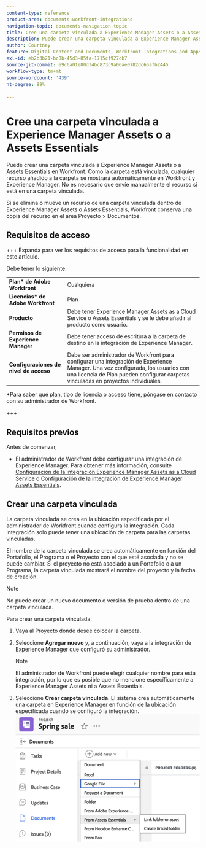```yaml
---
content-type: reference
product-area: documents;workfront-integrations
navigation-topic: documents-navigation-topic
title: Cree una carpeta vinculada a Experience Manager Assets o a Assets Essentials
description: Puede crear una carpeta vinculada a Experience Manager Assets o a Assets Essentials en Workfront.
author: Courtney
feature: Digital Content and Documents, Workfront Integrations and Apps
exl-id: eb2b3b21-bc0b-45d3-85fa-1715cf927cb7
source-git-commit: e9c6a01e80d34bc873c9a06ae0782dc65afb2445
workflow-type: tm+mt
source-wordcount: '439'
ht-degree: 89%

---
```


# Cree una carpeta vinculada a Experience Manager Assets o a Assets Essentials

Puede crear una carpeta vinculada a Experience Manager Assets o a Assets Essentials en Workfront. Como la carpeta está vinculada, cualquier recurso añadido a la carpeta se mostrará automáticamente en Workfront y Experience Manager. No es necesario que envíe manualmente el recurso si está en una carpeta vinculada.

Si se elimina o mueve un recurso de una carpeta vinculada dentro de Experience Manager Assets o Assets Essentials, Workfront conserva una copia del recurso en el área Proyecto > Documentos.

## Requisitos de acceso

+++ Expanda para ver los requisitos de acceso para la funcionalidad en este artículo.

Debe tener lo siguiente:

<table>
  <tr>
   <td><strong>Plan* de Adobe Workfront</strong>
   </td>
   <td>Cualquiera
   </td>
  </tr>
  <tr>
   <td><strong>Licencias* de Adobe Workfront</strong>
   </td>
   <td>Plan
   </td>
  </tr>
  <tr>
   <td><strong>Producto</strong>
   </td>
   <td>Debe tener Experience Manager Assets as a Cloud Service o Assets Essentials y se le debe añadir al producto como usuario.
   </td>
  </tr>
  <tr>
   <td><strong>Permisos de Experience Manager</strong>
   </td>
   <td>Debe tener acceso de escritura a la carpeta de destino en la integración de Experience Manager.
   </td>
  </tr>
  <tr>
   <td><strong>Configuraciones de nivel de acceso</strong>
   </td>
   <td>Debe ser administrador de Workfront para configurar una integración de Experience Manager. Una vez configurada, los usuarios con una licencia de Plan pueden configurar carpetas vinculadas en proyectos individuales.
   </td>
  </tr>
</table>


*Para saber qué plan, tipo de licencia o acceso tiene, póngase en contacto con su administrador de Workfront.

+++

## Requisitos previos

Antes de comenzar,

* El administrador de Workfront debe configurar una integración de Experience Manager. Para obtener más información, consulte [Configuración de la integración Experience Manager Assets as a Cloud Service](/help/quicksilver/administration-and-setup/configure-integrations/configure-aacs-integration.md) o [Configuración de la integración de Experience Manager Assets Essentials](/help/quicksilver/documents/adobe-workfront-for-experience-manager-assets-essentials/setup-asset-essentials.md).


## Crear una carpeta vinculada

La carpeta vinculada se crea en la ubicación especificada por el administrador de Workfront cuando configura la integración. Cada integración solo puede tener una ubicación de carpeta para las carpetas vinculadas.

El nombre de la carpeta vinculada se crea automáticamente en función del Portafolio, el Programa o el Proyecto con el que esté asociada y no se puede cambiar. Si el proyecto no está asociado a un Portafolio o a un Programa, la carpeta vinculada mostrará el nombre del proyecto y la fecha de creación.

>[!NOTE]
>
>No puede crear un nuevo documento o versión de prueba dentro de una carpeta vinculada.


Para crear una carpeta vinculada:

1. Vaya al Proyecto donde desee colocar la carpeta.
1. Seleccione **Agregar nuevo** y, a continuación, vaya a la integración de Experience Manager que configuró su administrador.

   >[!NOTE]
   >
   >El administrador de Workfront puede elegir cualquier nombre para esta integración, por lo que es posible que no mencione específicamente a Experience Manager Assets ni a Assets Essentials.

1. Seleccione **Crear carpeta vinculada**. El sistema crea automáticamente una carpeta en Experience Manager en función de la ubicación especificada cuando se configuró la integración.
   ![crear una carpeta vinculada](assets/linked-folder.png)
